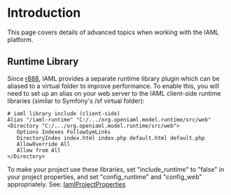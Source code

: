 # Introduction #

This page covers details of advanced topics when working with the IAML platform.



## Runtime Library ##

Since [r888](https://code.google.com/p/iaml/source/detail?r=888), IAML provides a separate runtime library plugin which can be aliased to a virtual folder to improve performance. To enable this, you will need to set up an alias on your web server to the IAML client-side runtime libraries (similar to Symfony's /sf virtual folder):

```
# iaml library include (client-side)
Alias "/iaml-runtime" "C:/.../org.openiaml.model.runtime/src/web"
<Directory "C:/.../org.openiaml.model.runtime/src/web">
   Options Indexes FollowSymLinks
   DirectoryIndex index.html index.php default.html default.php
   AllowOverride All
   Allow from All   
</Directory>
```

To make your project use these libraries, set "include\_runtime" to "false" in your project properties, and set "config\_runtime" and "config\_web" appropriately. See: [IamlProjectProperties](IamlProjectProperties.md)